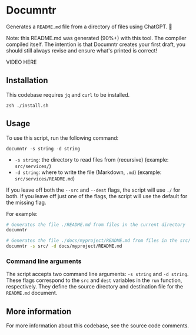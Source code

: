 # Documntr

Generates a `README.md` file from a directory of files using ChatGPT. 🤖

Note: this README.md was generated (90%+) with this tool. The compiler compiled itself. The intention is that Documntr creates your first draft, you should still always revise and ensure what's printed is correct!

VIDEO HERE

## Installation

This codebase requires `jq` and `curl` to be installed.

```
zsh ./install.sh
```

## Usage

To use this script, run the following command:

```
documntr -s string -d string
```

- `-s string`: the directory to read files from (recursive) (example: `src/services/`)
- `-d string`: where to write the file (Markdown, `.md`) (example: `src/services/README.md`)

If you leave off both the `--src` and `--dest` flags, the script will use `./` for both. If you leave off just one of the flags, the script will use the default for the missing flag.

For example:

```bash
# Generates the file ./README.md from files in the current directory
documntr

# Generates the file ./docs/myproject/README.md from files in the src/ directory
documntr -s src/ -d docs/myproject/README.md
```

### Command line arguments

The script accepts two command line arguments: `-s string` and `-d string`. These flags correspond to the `src` and `dest` variables in the `run` function, respectively. They define the source directory and destination file for the `README.md` document.

## More information

For more information about this codebase, see the source code comments.
